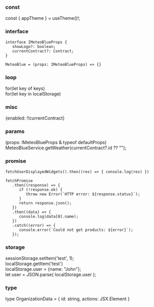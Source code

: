 ### const

const { appTheme } = useTheme()!;

### interface

```
interface IMeteoBlueProps {
   showLogo?: boolean;
   currentContract?: Contract;
}

MeteoBlue = (props: IMeteoBlueProps) => {}
```

### loop

for(let key of keys)  
for(let key in localStorage)

### misc

{enabled: !!currentContract}

### params

(props: IMeteoBlueProps & typeof defaultProps)  
MeteoBlueService.getWeather(currentContract?.id ?? "");

### promise

```
fetchUserDisplayedWidgets().then((res) => { console.log(res) })

fetchPromise
   .then((response) => {
      if (!response.ok) {
         throw new Error(`HTTP error: ${response.status}`);
      }
      return response.json();
   })
   .then((data) => {
      console.log(data[0].name);
   })
   .catch((error) => {
      console.error(`Could not get products: ${error}`);
   });
```

### storage

sessionStorage.setItem('test', 1);  
localStorage.getItem('test')  
localStorage.user = {name: "John"};  
let user = JSON.parse( localStorage.user );  

### type

type OrganizationData = { id: string, actions: JSX.Element }  

